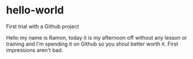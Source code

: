 # hello-world
First trial with a Github project

Hello my name is Ramon, today it is my afternoon off without any lesson or training and I'm spending it on Github so you shoul better worth it.
First impressions aren't bad.
